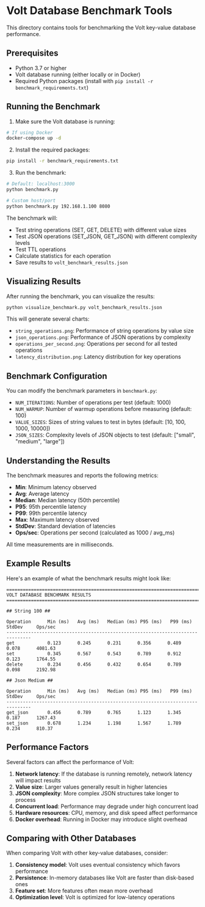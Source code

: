 # Volt Database Benchmark Tools

This directory contains tools for benchmarking the Volt key-value database performance.

## Prerequisites

- Python 3.7 or higher
- Volt database running (either locally or in Docker)
- Required Python packages (install with `pip install -r benchmark_requirements.txt`)

## Running the Benchmark

1. Make sure the Volt database is running:

```bash
# If using Docker
docker-compose up -d
```

2. Install the required packages:

```bash
pip install -r benchmark_requirements.txt
```

3. Run the benchmark:

```bash
# Default: localhost:3000
python benchmark.py

# Custom host/port
python benchmark.py 192.168.1.100 8080
```

The benchmark will:
- Test string operations (SET, GET, DELETE) with different value sizes
- Test JSON operations (SET_JSON, GET_JSON) with different complexity levels
- Test TTL operations
- Calculate statistics for each operation
- Save results to `volt_benchmark_results.json`

## Visualizing Results

After running the benchmark, you can visualize the results:

```bash
python visualize_benchmark.py volt_benchmark_results.json
```

This will generate several charts:
- `string_operations.png`: Performance of string operations by value size
- `json_operations.png`: Performance of JSON operations by complexity
- `operations_per_second.png`: Operations per second for all tested operations
- `latency_distribution.png`: Latency distribution for key operations

## Benchmark Configuration

You can modify the benchmark parameters in `benchmark.py`:

- `NUM_ITERATIONS`: Number of operations per test (default: 1000)
- `NUM_WARMUP`: Number of warmup operations before measuring (default: 100)
- `VALUE_SIZES`: Sizes of string values to test in bytes (default: [10, 100, 1000, 10000])
- `JSON_SIZES`: Complexity levels of JSON objects to test (default: ["small", "medium", "large"])

## Understanding the Results

The benchmark measures and reports the following metrics:

- **Min**: Minimum latency observed
- **Avg**: Average latency
- **Median**: Median latency (50th percentile)
- **P95**: 95th percentile latency
- **P99**: 99th percentile latency
- **Max**: Maximum latency observed
- **StdDev**: Standard deviation of latencies
- **Ops/sec**: Operations per second (calculated as 1000 / avg_ms)

All time measurements are in milliseconds.

## Example Results

Here's an example of what the benchmark results might look like:

```
================================================================================
VOLT DATABASE BENCHMARK RESULTS
================================================================================

## String 100 ##

Operation      Min (ms)   Avg (ms)   Median (ms) P95 (ms)   P99 (ms)   StdDev     Ops/sec       
-------------------------------------------------------------------------------
get            0.123      0.245      0.231      0.356      0.489      0.078      4081.63
set            0.345      0.567      0.543      0.789      0.912      0.123      1764.55
delete         0.234      0.456      0.432      0.654      0.789      0.098      2192.98

## Json Medium ##

Operation      Min (ms)   Avg (ms)   Median (ms) P95 (ms)   P99 (ms)   StdDev     Ops/sec       
-------------------------------------------------------------------------------
get_json       0.456      0.789      0.765      1.123      1.345      0.187      1267.43
set_json       0.678      1.234      1.198      1.567      1.789      0.234      810.37
```

## Performance Factors

Several factors can affect the performance of Volt:

1. **Network latency**: If the database is running remotely, network latency will impact results
2. **Value size**: Larger values generally result in higher latencies
3. **JSON complexity**: More complex JSON structures take longer to process
4. **Concurrent load**: Performance may degrade under high concurrent load
5. **Hardware resources**: CPU, memory, and disk speed affect performance
6. **Docker overhead**: Running in Docker may introduce slight overhead

## Comparing with Other Databases

When comparing Volt with other key-value databases, consider:

1. **Consistency model**: Volt uses eventual consistency which favors performance
2. **Persistence**: In-memory databases like Volt are faster than disk-based ones
3. **Feature set**: More features often mean more overhead
4. **Optimization level**: Volt is optimized for low-latency operations 